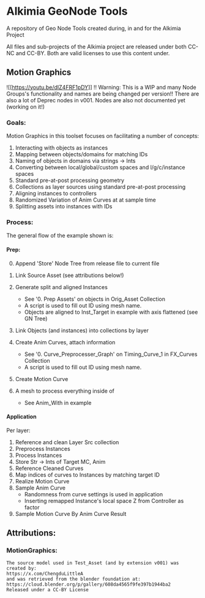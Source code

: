 # Alkimia GeoNode Tools
 A repository of Geo Node Tools created during, in and for the Alkimia Project

All files and sub-projects of the Alkimia project are released under both CC-NC and CC-BY.
Both are valid licenses to use this content under.


## Motion Graphics
![[https://youtu.be/dIZ4FRF1pDY]]
!! Warning: This is a WIP and many Node Groups's functionality and names are being changed per version!!
There are also a lot of Deprec nodes in v001.
Nodes are also not documented yet (working on it!)

### Goals:
Motion Graphics in this toolset focuses on facilitating a number of concepts:
1. Interacting with objects as instances
2. Mapping between objects/domains for matching IDs
3. Naming of objects in domains via strings -> Ints
4. Converting between local/global/custom spaces and l/g/c/instance spaces
5. Standard pre-at-post processing geometry
6. Collections as layer sources using standard pre-at-post processing
7. Aligning instances to controllers
8. Randomized Variation of Anim Curves at at sample time
9. Splitting assets into instances with IDs

### Process:
The general flow of the example shown is:

#### Prep:
0. Append 'Store' Node Tree from release file to current file

1. Link Source Asset (see attributions below!)
2. Generate split and aligned Instances 
	- See '0. Prep Assets' on objects in Orig_Asset Collection
	- A script is used to fill out ID using mesh name.
	- Objects are aligned to Inst_Target in example with axis flattened (see GN Tree)
3. Link Objects (and instances) into collections by layer

1. Create Anim Curves, attach information
	- See '0. Curve_Preprocesser_Graph' on Timing_Curve_1 in FX_Curves Collection
	- A script is used to fill out ID using mesh name.
2. Create Motion Curve

1. A mesh to process everything inside of
	- See Anim_With in example

#### Application
Per layer:
1. Reference and clean Layer Src collection
2. Preprocess Instances
3. Process Instances
4. Store Str -> Ints of Target MC, Anim
5. Reference Cleaned Curves
6. Map indices of curves to Instances by matching target ID
7. Realize Motion Curve
8. Sample Anim Curve
	- Randomness from curve settings is used in application
	- Inserting remapped Instance's local space Z from Controller as factor
9. Sample Motion Curve By Anim Curve Result

## Attributions:
### MotionGraphics:
	The source model used in Test_Asset (and by extension v001) was created by:
	https://x.com/ChengduLittleA
	and was retrieved from the blender foundation at:
	https://cloud.blender.org/p/gallery/608da4565f9fe397b1944ba2
	Released under a CC-BY License